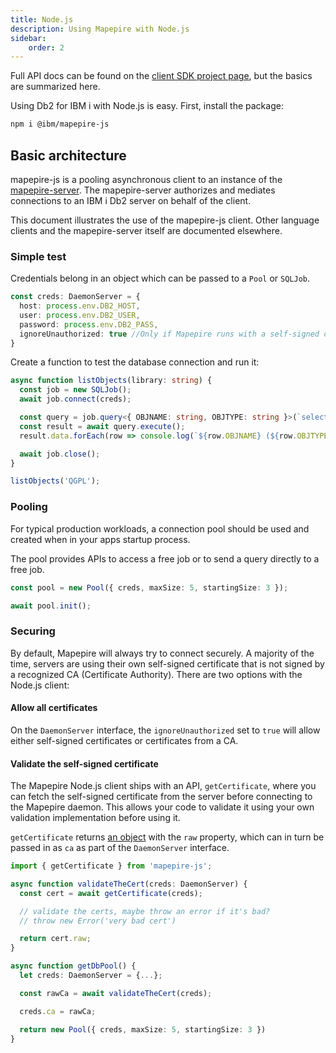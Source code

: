 ```yaml
---
title: Node.js
description: Using Mapepire with Node.js
sidebar:
    order: 2
---
```


Full API docs can be found on the [client SDK project page](https://github.com/Mapepire-IBMi/mapepire-js), but the basics are summarized here. 


Using Db2 for IBM i with Node.js is easy. First, install the package:

```sh
npm i @ibm/mapepire-js
```

## Basic architecture

mapepire-js is a pooling asynchronous client to an instance of the [mapepire-server](https://github.com/Mapepire-IBMi/mapepire-server). The mapepire-server authorizes and mediates connections to an IBM i Db2 server on behalf of the client.

This document illustrates the use of the mapepire-js client. Other language clients and the mapepire-server itself are documented elsewhere.

### Simple test

Credentials belong in an object which can be passed to a `Pool` or `SQLJob`.

```ts
const creds: DaemonServer = {
  host: process.env.DB2_HOST,
  user: process.env.DB2_USER,
  password: process.env.DB2_PASS,
  ignoreUnauthorized: true //Only if Mapepire runs with a self-signed certificate
}
```

Create a function to test the database connection and run it:

```ts
async function listObjects(library: string) {
  const job = new SQLJob();
  await job.connect(creds);

  const query = job.query<{ OBJNAME: string, OBJTYPE: string }>(`select OBJNAME, OBJTYPE from table (QSYS2.OBJECT_STATISTICS('${library}','*ALL','*ALLSIMPLE'))`);
  const result = await query.execute();
  result.data.forEach(row => console.log(`${row.OBJNAME} (${row.OBJTYPE})`));

  await job.close();
}

listObjects('QGPL');
```

### Pooling

For typical production workloads, a connection pool should be used and created when in your apps startup process.

The pool provides APIs to access a free job or to send a query directly to a free job.

```ts
const pool = new Pool({ creds, maxSize: 5, startingSize: 3 });

await pool.init();
```

### Securing

By default, Mapepire will always try to connect securely. A majority of the time, servers are using their own self-signed certificate that is not signed by a recognized CA (Certificate Authority). There are two options with the Node.js client:

#### Allow all certificates

On the `DaemonServer` interface, the `ignoreUnauthorized` set to `true` will allow either self-signed certificates or certificates from a CA.

#### Validate the self-signed certificate

The Mapepire Node.js client ships with an API, `getCertificate`, where you can fetch the self-signed certificate from the server before connecting to the Mapepire daemon. This allows your code to validate it using your own validation implementation before using it.

`getCertificate` returns [an object](https://nodejs.org/api/tls.html#certificate-object) with the `raw` property, which can in turn be passed in as `ca` as part of the `DaemonServer` interface.

```ts
import { getCertificate } from 'mapepire-js';

async function validateTheCert(creds: DaemonServer) {
  const cert = await getCertificate(creds);

  // validate the certs, maybe throw an error if it's bad?
  // throw new Error('very bad cert')

  return cert.raw;
}

async function getDbPool() {
  let creds: DaemonServer = {...};

  const rawCa = await validateTheCert(creds);

  creds.ca = rawCa;

  return new Pool({ creds, maxSize: 5, startingSize: 3 })
}
```
